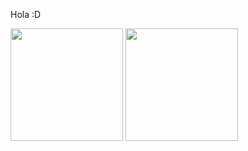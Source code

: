 Hola :D

<div>
  
  <img height="180em" src="https://github-readme-stats.vercel.app/api?username=Hamlet001&show_icons=true&theme=radical"/>
  <img height="180em" src="https://github-readme-stats.vercel.app/api/top-langs/?username=Hamlet001&theme=discord_old_blurple&hide=Cl"/>

</div>

